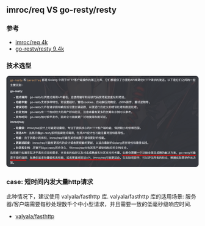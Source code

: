 ## imroc/req VS go-resty/resty

### 参考

- [imroc/req 4k](https://github.com/imroc/req)
- [go-resty/resty 9.4k](https://github.com/go-resty/resty)

### 技术选型

![img.png](img.png)

### case: 短时间内发大量http请求

此种情况下，建议使用 valyala/fasthttp 库.
valyala/fasthttp 库的适用场景: 服务器/客户端需要每秒处理数千个中小型请求，并且需要一致的低毫秒级响应时间.

- [valyala/fasthttp](https://github.com/valyala/fasthttp)


